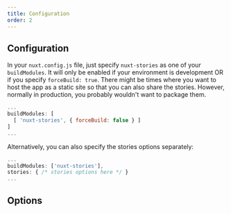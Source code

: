 ```yaml
---
title: Configuration
order: 2
---
```


## Configuration

In your `nuxt.config.js` file, just specify `nuxt-stories` as one of your `buildModules`. It will only be enabled if your environment is development OR if you specify `forceBuild: true`. There might be times where you want to host the app as a static site so that you can also share the stories. However, normally in production, you probably wouldn't want to package them.

```js
...
buildModules: [
  [ 'nuxt-stories', { forceBuild: false } ]
]
...
```

Alternatively, you can also specify the stories options separately:
```js
...
buildModules: ['nuxt-stories'],
stories: { /* stories options here */ }
...
```

## Options



